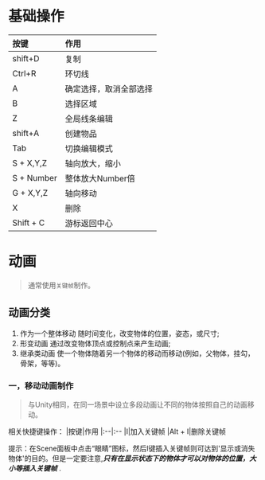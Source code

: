 # 基础操作
|按键|作用
|:--|:--
|shift+D|复制
|Ctrl+R|环切线
|A|确定选择，取消全部选择
|B|选择区域
|Z|全局线条编辑
|shift+A|创建物品
|Tab|切换编辑模式
|S + X,Y,Z|轴向放大，缩小
|S + Number|整体放大Number倍
|G + X,Y,Z|轴向移动
|X|删除
|Shift + C|游标返回中心


# 动画
> 通常使用`关键帧`制作。


## 动画分类
1. 作为一个整体移动
随时间变化，改变物体的位置，姿态，或尺寸;
2. 形变动画
通过改变物体顶点或控制点来产生动画;
3. 继承类动画
使一个物体随着另一个物体的移动而移动(例如，父物体，挂勾， 骨架，等等)。

### 一，移动动画制作
> 与Unity相同，在同一场景中设立多段动画让不同的物体按照自己的动画移动。

相关快捷键操作：
|按键|作用
|:--|:--
|I|加入关键帧
|Alt + I|删除关键帧

提示：在Scene面板中点击“眼睛”图标，然后I键插入关键帧则可达到'显示或消失物体'的目的。但是一定要注意,***只有在显示状态下的物体才可以对物体的位置，大小等插入关键帧*** .


